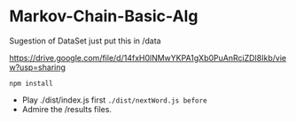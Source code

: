 # Markov-Chain-Basic-Alg

Sugestion of DataSet just put this in /data 

https://drive.google.com/file/d/14fxH0lNMwYKPA1gXb0PuAnRciZDI8Ikb/view?usp=sharing

``npm install``
- Play ./dist/index.js first 
``./dist/nextWord.js before``
- Admire the /results files.
